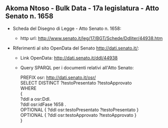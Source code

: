 ## Akoma Ntoso - Bulk Data - 17a legislatura - Atto Senato n. 1658 ##

* Scheda del Disegno di Legge - Atto Senato n. 1658:
	* http url: http://www.senato.it/leg/17/BGT/Schede/Ddliter/44938.htm

* Riferimenti al sito OpenData del Senato http://dati.senato.it/:
	* Link OpenData: http://dati.senato.it/ddl/44938
	* Query SPARQL per i documenti relativi all'Atto Senato:

        PREFIX osr: <http://dati.senato.it/osr/>  
		SELECT DISTINCT ?testoPresentato ?testoApprovato  
		WHERE  
		{  
		    ?ddl a osr:Ddl.  
		    ?ddl osr:idFase 1658 .  
		    OPTIONAL { ?ddl osr:testoPresentato ?testoPresentato }  
		    OPTIONAL { ?ddl osr:testoApprovato ?testoApprovato }  
		}
		